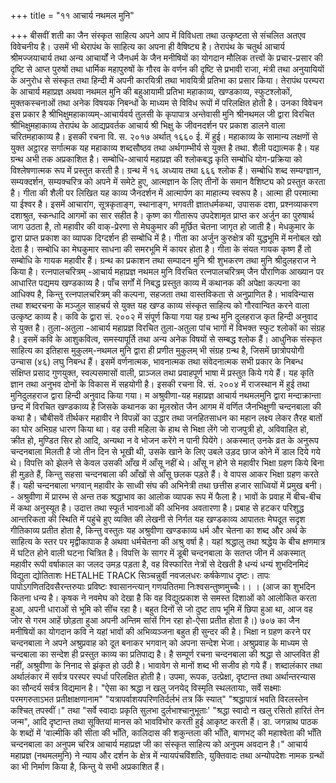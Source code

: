 +++
title = "११ आचार्य नथमल मुनि"

+++
बीसवीं शती का जैन संस्कृत साहित्य अपने आप में विविधता तथा उत्कृष्टता से संचलित अतएव विवेचनीय है। उसमें भी थेरापंथ के साहित्य का अपना ही वैषिष्ट्य है। तेरापंथ के चतुर्थ आचार्य श्रीमज्जयाचार्य तथा अन्य आचार्यों ने जैनधर्म के
जैन मनीषियों का योगदान मौलिक तत्त्वों के प्रचार-प्रसार की दृष्टि से आप्त पुरुषों तथा धार्मिक महापुरुषों के गौरव के वर्णन की दृष्टि से प्रभावी राजा, मंत्री तथा अनुयायियों के अनुरोध से संस्कृत तथा हिन्दी में अपनी कारयित्री तथा भावयित्री प्रतिभा का प्रसार किया।
तेरापंथ परम्परा के आचार्य महाप्रज्ञ अथवा नथमल मुनि की बहुआयामी प्रतिभा महाकाव्य, खण्डकाव्य, स्फुटश्लोकों, मुक्तकस्चनाओं तथा अनेक विषयक निबन्धों के माध्यम से विविध रूपों में परिलक्षित होती है। उनका विवेचन इस प्रकार है
श्रीभिक्षुमहाकाव्यम्-आचार्यवर्य तुलसी के कृपापात्र अन्तेवासी मुनि श्रीनथमल जी द्वारा विरचित श्रीभिक्षुमहाकाव्य तेरापंथ के आद्यप्रवर्तक आचार्य श्री भिक्षु के जीवनदर्शन पर प्रकाश डालने वाला चरितमहाकाव्य है। इसकी रचना वि. स. २०१७ अर्थात् १६६० ई. में हुई। महाकाव्य के सामान्य लक्षणों से युक्त अट्ठारह सर्गात्मक यह महाकाव्य शब्दसौष्ठव तथा अर्थगाम्भीर्य से युक्त है तथा. शैली पद्यात्मक है। यह ग्रन्थ अभी तक अप्रकाशित है।
सम्बोधि-आचार्य महाप्रज्ञ की श्लोकबद्ध कृति सम्बोधि योग-प्रक्रिया को विश्लेषणात्मक रूप में प्रस्तुत करती है। ग्रन्थ में १६ अध्याय तथा ६६६ श्लोक हैं। सम्बोधि शब्द सम्यग्ज्ञान, सम्यक्दर्शन, सम्यक्चरित्र को अपने में समेटे हुए, आत्मज्ञान के लिए तीनों के समान वैशिष्ट्य को प्रस्तुत करता है। गीता की शैली पर लिखित यह काव्य जैनदर्शन में आत्मार्पण का माहात्म्य स्वरूप है। आत्मा ही परमात्मा या ईश्वर है। इसमें आचारांग, सूत्रकृताङ्ग, स्थानाङ्ग, भगवती ज्ञातधर्मकथा, उपासक दशा, प्रश्नव्याकरण दशाश्रुत, स्कन्धादि आगमों का सार सहीत है। कृष्ण का गीतारूप उपदेशामृत प्राप्त कर अर्जुन का पुरुषार्थ जाग उठता है, तो महावीर की वाक्-प्रेरणा से मेघकुमार की मूर्छित चेतना जागृत हो जाती है। मेधकुमार के द्वारा प्राप्त प्रकाश का व्यापक दिग्दर्शन ही सम्बोधि में है। गीता का अर्जुन कुरुक्षेत्र की युद्धभूमि में मनोबल खो देता है। सम्बोधि का मेघकुमार साधना की समरभूमि में कायर होता है। गीता के संयत गायक कृष्ण हैं तो सम्बोधि के गायक महावीर हैं। ग्रन्थ का प्रकाशन तथा सम्पादन मुनि श्री शुभकरण तथा मुनि श्रीदुलहराज ने किया है।
रत्नपालचरित्रम् -आचार्य महाप्रज्ञ नथमल मुनि विरचित रत्नपालचरित्रम् जैन पौराणिक आख्यान पर आधारित पद्यमय खण्डकाव्य है। पाँच सर्गों में निबद्ध प्रस्तुत काव्य में कथानक की अपेक्षा कल्पना का आधिक्य है, किन्तु रत्नपालचरित्रम् की कल्पना, सहजता तथा वास्तविकता से अनुप्राणित है। भावविन्यास तथा शब्दरचना के मञ्जुल साहचर्य से युक्त यह खण्ड काव्य संस्कृत साहित्य को गौरवान्वित करने वाला उत्कृष्ट काव्य है। कवि के द्वारा सं. २००२ में संपूर्ण किया गया यह ग्रन्थ मुनि दुलहराज कृत हिन्दी अनुवाद से युक्त है।
तुला-अतुला -आचार्य महाप्रज्ञ विरचित तुला-अतुला पांच भागों में विभक्त स्फुट श्लोकों का संग्रह है। इसमें कवि के आशुकवित्व, समस्यापूर्ति तथा अन्य अनेक विषयों से सम्बद्ध श्लोक हैं।
आधुनिक संस्कृत साहित्य का इतिहास मुकुलम्-नथमल मुनि द्वारा ही प्रणीत मुकुलम् भी संग्रह ग्रन्थ है, जिसमें छात्रोपयोगी उन्चास (४६) लघु निबन्ध हैं। इसमें वर्णनात्मक, भावनात्मक तथा संवेदनात्मक सभी प्रकार के निबन्ध संक्षिप्त प्रसाद गुणयुक्त, स्वल्पसमासों वाली, प्राञ्जल तथा प्रवाहपूर्ण भाषा में प्रस्तुत किये गये हैं। यह कृति ज्ञान तथा अनुभव दोनों के विकास में सहयोगी है। इसकी रचना वि. सं. २००४ में राजस्थान में हुई तथा मुनिदुलहराज द्वारा हिन्दी अनुवाद किया गया।
म अश्रुवीणा-यह महाप्रज्ञ आचार्य नथमलमुनि द्वारा मन्दाक्रान्ता छन्द में विरचित खण्डकाव्य है जिसके कथानक का मूलस्रोत जैन आगम में वर्णित जैनभिक्षुणी चन्दनबाला की कथा है। चौबीसवें तीर्थकर महावीर ने विपन्नों का उद्धार तथा जनहितसाधन का महान लक्ष्य लेकर तैरह बातों का घोर अभिग्रह धारण किया था। वह उसी महिला के हाथ से भिक्षा लेंगे जो राजपुत्री हो, अविवाहित हो, क्रीत हो, मुण्डित सिर हो आदि, अन्यथा न वे भोजन करेंगे न पानी पियेंगे। अकस्मात् उनके व्रत के अनुरूप चन्दनबाला मिलती है जो तीन दिन से भूखी थी, उसके खाने के लिए उबले उड़द छाज कोने में डाल दिये गये थे। विपत्ति को झेलने से केवल उसकी आँख में आँसू नहीं थे। आँसू न होने से महावीर भिक्षा ग्रहण किये बिना ही मुड़ते हैं, किन्तु सहसा चन्दनबाला की आँखों से आँसू छलक पड़ते हैं। वे वापस आकर भिक्षा ग्रहण करते हैं। यही चन्दनबाला भगवान् महावीर के साध्वी संघ की अभिनेत्री तथा छत्तीस हजार साध्वियों में प्रमुख बनी। - अश्रुवीणा में प्रारम्भ से अन्त तक श्रद्धाभाव का आलोक व्यापक रूप में फैला है। भावों के प्रवाह में बीच-बीच में कथा अनुस्यूत है। उदात्त तथा स्फूर्त भावनाओं की अभिनव अवतारणा है। प्रबाह से हटकर परिशुद्ध आन्तरिकता की स्थिति में पहुंचे हुए व्यक्ति की लेखनी से निर्गत यह खण्डकाव्य आपाततः मेघदूत सदृश गीतिकाव्य प्रतीत होता है, किन्तु वस्तुतः यह अश्रुवीणा खण्डकाव्य धर्म और चेतना का शब्द और अर्थ के साहित्य के स्तर पर मृद्वीकापाक है अथवा धर्मचेतना की अश्रु वर्षा है। यहां श्रद्धालु तथा श्रद्धेय के बीच क्षणमात्र में घटित होने वाली घटना चित्रित है। विपत्ति के सागर में डूबी चन्दनबाला के सतप्त जीन में अकस्मात् महावीर रूपी वर्षाकाल का जलद उमड़ पड़ता है, वह विस्फारित नेत्रों से देखती है
धन्यं धन्यं शुभदिनमिदं विद्युता द्योतिताशः HETALHE TRACK
सिञ्चन्नुर्वी नवजलधरः कर्षकेणाध दृष्टः। तापः पापोऽगणितदिवसैरन्तरुयाः प्रविष्टः
श्वासानन्त्यान् गणयतितमा निःश्वसन्तुष्णमुच्चैः।। । (आज का शुभदिन कितना धन्य है। कृषक ने नवमेघ को देखा है कि वह विद्युत्प्रकाश से समस्त दिशाओं को आलोकित करता हुआ, अपनी धाराओं से भूमि को सींच रहा है। बहुत दिनों से जो दुष्ट ताप भूमि में छिपा हुआ था, आज वह जोर से गरम आहें छोड़ता हुआ अपनी अन्तिम सांसें गिन रहा हो-ऐसा प्रतीत होता है।)
७०७
का जैन मनीषियों का योगदान कवि ने यहां भावों की अभिव्यञ्जना बहुत ही सुन्दर की है। भिक्षा न ग्रहण करने पर चन्दनबाला ने अपने अश्रुप्रवाह को दूत बनाकर भगवान् को अपना सन्देश भेजा। अश्रुप्रवाह के माध्यम से चन्दबाला का सन्देश ही प्रस्तुत काव्य का प्रतिपाद्य है।
है सम्पूर्ण रचना चन्दनबाला की श्रद्धा से आप्लवित ही नहीं, अश्रुवीणा के निनाद से झंकृत हो उठी है। भावावेग से मानों शब्द भी सजीव हो गये हैं। शब्दालंकार तथा अर्थालंकार में सर्वत्र परस्पर स्पर्धा परिलक्षित होती है। उपमा, रूपक, उत्प्रेक्षा, दृष्टान्त तथा अर्थान्तरन्यास का सौन्दर्य सर्वत्र विद्यमान है। "ऐसा का श्रद्धा न खलु जनयेद् विस्मृति स्थलतायाः, सर्वे सक्ष्माः परमगरुताऽभत प्रतीक्षाक्षणानाम" "यत्रापर्वाशयपरिणतिर्दर्लभं तत्र किं स्यात्" "श्रद्धापात्रं भवति विरलस्तेन कश्चित् तपस्वीं।" तथा "सर्वे स्वादाः प्रकृति सुलभा दुर्लभाश्चानुभूताः' "श्रद्धा स्वादो न खलु रसितो हारितं तेन जन्म", आदि दृष्टान्त तथा सूक्तियां मानस को भावविभोर करती हुई आकृष्ट करती हैं। डा. जगन्नाथ पाठक के शब्दों में 'वाल्मीकि की सीता की भाँति, कालिदास की शकुन्तला की भाँति, बाणभट् की महाश्वेता की भाँति चन्दनबाला का अनुपम चरित्र आचार्य महाप्रज्ञ जी का संस्कृत साहित्य को अनुपम अवदान है।"
आचार्य महाप्रज्ञ (नथमलमुनि) ने न्याय और दर्शन के क्षेत्र में न्यायपंचविंशतिः, युक्तिवादः तथा अन्योपदेशः नामक ग्रन्थों का भी निर्माण किया है, किन्तु ये सभी अप्रकाशित हैं।  